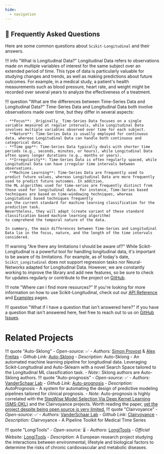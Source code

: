```yaml
---
hide:
  - navigation
---
```


## 👀 Frequently Asked Questions

Here are some common questions about `Scikit-Longitudinal` and their answers.

!!! info "What is Longitudinal Data?"
    Longitudinal Data refers to observations made on multiple variables of interest for the same subject 
    over an extended period of time. This type of data is particularly valuable for studying 
    changes and trends, as well as making predictions about future outcomes. For example, in 
    a medical study, a patient's health measurements such as blood pressure, heart rate, 
    and weight might be recorded over several years to analyze the effectiveness of a treatment.

!!! question "What are the differences between Time-Series Data and Longitudinal Data?"
    Time-Series Data and Longitudinal Data both involve observations made over time, but they differ in several aspects:

    - **Focus**: _Originally_ Time-Series Data focuses on a single variable measured at regular intervals, while Longitudinal Data involves multiple variables observed over time for each subject.
    - **Nature**: Time-Series Data is usually employed for continuous data, whereas Longitudinal Data can handle both continuous and categorical data.
    - **Time gap**: Time-Series Data typically deals with shorter time periods (e.g., seconds, minutes, or hours), while Longitudinal Data often spans longer durations (e.g., months or years).
    - **Irregularity**: Time-Series Data is often regularly spaced, while Longitudinal Data can have irregular time intervals between observations.
    - **Machine Learning**: Time-Series Data are frequently used to predict future values, whereas Longitudinal Data are more frequently used to predict future outcomes. In addition, 
    the ML algorithms used for time-series are frequently distinct from those used for longitudinal data. For instance, Time-Series based techniques are based on time-windowing techniques, whereas Longitudinal based techniques frequently 
    use the current standard for machine learning classification for the prediction task. 
    Nevertheless, they will adapt (create variant of these standard classification based machine learning algorithm) 
    to comprehend the temporal nature of the data.

    In summary, the main differences between Time-Series and Longitudinal Data lie in the focus, nature, and the length of the time intervals considered.

!!! warning "Are there any limitations I should be aware of?"
    While Scikit-Longitudinal is a powerful tool for handling longitudinal data, it's important to be aware of its limitations. For example, as of today's date, `Scikit_Longitudinal` does not support regression tasks nor Neural-Networks adapted for Longitudinal Data. However, we are constantly working to improve the library and add new features, so be sure to check for updates regularly or contribute to the project on
    [GitHub](https://github.com/simonprovost/scikit-longitudinal).

!!! note "Where can I find more resources?"
    If you're looking for more information on how to use Scikit-Longitudinal, check out our [API Reference](API/index.md) and [Examples](examples/index.md) pages.

!!! question "What if I have a question that isn't answered here?"
    If you have a question that isn't answered here, feel free to reach out to us on 
    [GitHub Issues](https://github.com/simonprovost/scikit-longitudinal/issues).

# Related Projects

!!! quote "Auto-Sklong"
    -    _Open-source:_ ✅
    -    _Authors:_ [Simon Provost](https://github.com/simonprovost) & [Alex Freitas](https://www.kent.ac.uk/computing/people/3057/freitas-alex)
    -    _Github Link:_ [Auto-Sklong](https://github.com/simonprovost/Auto-Sklong)
    -   _Description:_ Auto-Sklong - An automated machine learning pipeline for longitudinal data. Leveraging Scikit-Longitudinal and Auto-Sklearn with a novel Search Space tailored to the Longitudinal ML classification task.
    -   _Note:_: Sklong authors are Auto-Sklong authors.
!!! quote "Auto-prognosis"
    -    _Open-source:_ ✅
    -    _Authors:_ [VanderSchaar Lab](https://www.vanderschaar-lab.com/)
    -    _Github Link:_ [Auto-prognosis](https://github.com/vanderschaarlab/autoprognosis)
    -   _Description:_ AutoPrognosis - A system for automating the design of predictive modeling pipelines tailored for clinical prognosis.
    - _Note:_ Auto-prognosis is highly correlated with the [StepWise Model Selection Via Deep Kernel Learning (SMS-DKL)](https://proceedings.mlr.press/v108/zhang20f.html) and the Clairvoyance projects. Worth reading the paper, [yet the project despite being open source is very limited.](https://github.com/vanderschaarlab/mlforhealthlabpub/tree/main/alg/smsdkl)
!!! quote "Clairvoyance"
    -    _Open-source:_ ✅
    -    _Authors:_ [VanderSchaar Lab](https://www.vanderschaar-lab.com/)
    -    _Github Link:_ [Clairvoyance](https://github.com/vanderschaarlab/clairvoyance)
    -   _Description:_ Clairvoyance - A Pipeline Toolkit for Medical Time Series

!!! quote "LongiTools"
    -    _Open-source:_ ⏳
    -    _Authors:_ [LongiTools](https://longitools.org/)
    -    _Official Website:_ [LongiTools](https://longitools.org/)
    -   _Description:_ A European research project studying the interactions between environmental, lifestyle and biological factors to determine the risks of chronic cardiovascular and metabolic diseases.
